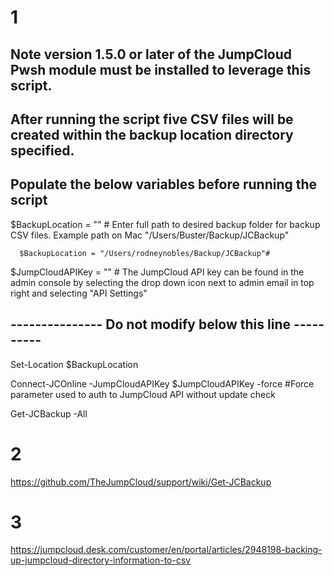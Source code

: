 
# 1 
  
## Note version 1.5.0 or later of the JumpCloud Pwsh module must be installed to leverage this script.

## After running the script five CSV files will be created within the backup location directory specified.  

## Populate the below variables before running the script

$BackupLocation = "" # Enter full path to desired backup folder for backup CSV files. Example path on Mac "/Users/Buster/Backup/JCBackup"
      
      $BackupLocation = "/Users/rodneynobles/Backup/JCBackup"#

$JumpCloudAPIKey = "" # The JumpCloud API key can be found in the admin console by selecting the drop down icon next to admin email in top right and selecting "API Settings"

## --------------- Do not modify below this line ----------

Set-Location $BackupLocation

Connect-JCOnline -JumpCloudAPIKey $JumpCloudAPIKey -force #Force parameter used to auth to JumpCloud API without update check

Get-JCBackup -All

# 2
https://github.com/TheJumpCloud/support/wiki/Get-JCBackup

# 3
https://jumpcloud.desk.com/customer/en/portal/articles/2948198-backing-up-jumpcloud-directory-information-to-csv
